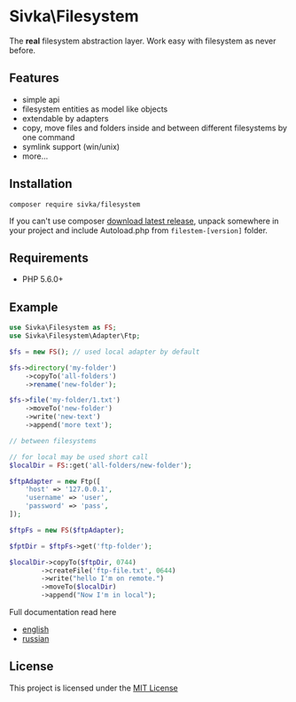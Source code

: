 # Sivka\Filesystem

The **real** filesystem abstraction layer. Work easy with filesystem as never before.

## Features

- simple api
- filesystem entities as model like objects
- extendable by adapters
- copy, move files and folders inside and between different filesystems by one command
- symlink support (win/unix)
- more...

## Installation

```
composer require sivka/filesystem
```

If you can't use composer 
[download latest release]([./docs/ru/index.md](https://github.com/alexSivka/filesystem/releases)), unpack somewhere in your project and include Autoload.php from `filestem-[version]` folder.

## Requirements

- PHP 5.6.0+

## Example

```php
use Sivka\Filesystem as FS;
use Sivka\Filesystem\Adapter\Ftp;

$fs = new FS(); // used local adapter by default

$fs->directory('my-folder')
    ->copyTo('all-folders')
    ->rename('new-folder');

$fs->file('my-folder/1.txt')
    ->moveTo('new-folder')
    ->write('new-text')
    ->append('more text');

// between filesystems

// for local may be used short call
$localDir = FS::get('all-folders/new-folder');

$ftpAdapter = new Ftp([
    'host' => '127.0.0.1',
    'username' => 'user',
    'password' => 'pass',
]);

$ftpFs = new FS($ftpAdapter);

$fptDir = $ftpFs->get('ftp-folder');

$localDir->copyTo($ftpDir, 0744)
        ->createFile('ftp-file.txt', 0644)
        ->write("hello I'm on remote.")
        ->moveTo($localDir)
        ->append("Now I'm in local");

```

Full documentation read here

- [english](./docs/en/index.md)
- [russian](./docs/ru/index.md)


## License

This project is licensed under the [MIT License](LICENSE.md)